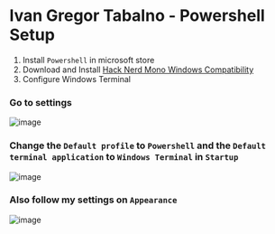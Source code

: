 # Ivan Gregor Tabalno - Powershell Setup

1. Install `Powershell` in microsoft store
2. Download and Install [Hack Nerd Mono Windows Compatibility](https://github.com/ryanoasis/nerd-fonts/releases/download/v2.2.2/Hack.zip)
3. Configure Windows Terminal

### Go to settings
![image](https://user-images.githubusercontent.com/117252369/201173909-9c88ed02-980d-4868-a5ee-836adf0c345b.png)

### Change the `Default profile` to `Powershell` and the `Default terminal application` to `Windows Terminal` in `Startup`
![image](https://user-images.githubusercontent.com/117252369/201173995-0b2c136b-5124-451d-9965-d79966b5dd98.png)

### Also follow my settings on `Appearance`
![image](https://user-images.githubusercontent.com/117252369/201175304-556cc0fe-7402-4b26-9747-625ac8e5c4fa.png)
